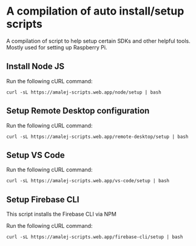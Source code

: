 # A compilation of auto install/setup scripts

A compilation of script to help setup certain SDKs and other helpful tools. Mostly used for setting up Raspberry Pi.

## Install Node JS

Run the following cURL command:

```
curl -sL https://amalej-scripts.web.app/node/setup | bash
```

## Setup Remote Desktop configuration

Run the following cURL command:

```
curl -sL https://amalej-scripts.web.app/remote-desktop/setup | bash
```

## Setup VS Code

Run the following cURL command:

```
curl -sL https://amalej-scripts.web.app/vs-code/setup | bash
```

## Setup Firebase CLI

This script installs the Firebase CLI via NPM

Run the following cURL command:

```
curl -sL https://amalej-scripts.web.app/firebase-cli/setup | bash
```

